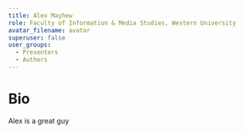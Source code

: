 ```yaml
---
title: Alex Mayhew
role: Faculty of Information & Media Studies, Western University
avatar_filename: avatar
superuser: false
user_groups:
  - Presenters
  - Authors
---
```


# Bio

Alex is a great guy


